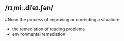 ## /rɪˌmiː.diˈeɪ.ʃən/  
#Noun
the process of improving or correcting a situation:

- the remediation of reading problems 
- environmental remediation